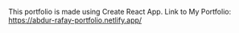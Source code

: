 This portfolio is made using Create React App.
Link to My Portfolio: https://abdur-rafay-portfolio.netlify.app/
